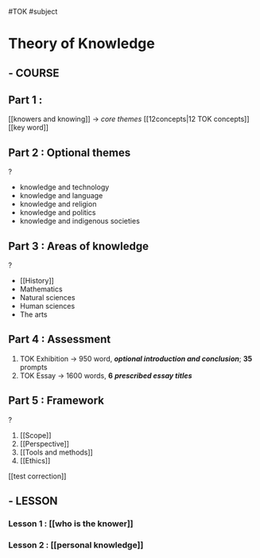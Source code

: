 #TOK  #subject
# Theory of Knowledge 
## - COURSE
## **Part 1 :** 
 [[knowers and knowing]] $\rightarrow$ *core themes* 
 [[12concepts|12 TOK concepts]]   
  [[key word]] 
## **Part 2 :** Optional themes
?
- knowledge and technology
- knowledge and language
- knowledge and religion 
- knowledge and politics
- knowledge and indigenous societies  
## **Part 3 :** Areas of knowledge
?
- [[History]]
- Mathematics 
- Natural sciences 
- Human sciences
- The arts 
## **Part 4 :** Assessment
1. TOK Exhibition $\rightarrow$ 950 word, ***optional introduction and conclusion***; __35__ prompts
2. TOK Essay $\rightarrow$ 1600 words, __6__ ***prescribed essay titles*** 
## **Part 5 :** Framework 
?
1. [[Scope]] 
2. [[Perspective]]
3. [[Tools and methods]]
4. [[Ethics]]

[[test correction]] 
## - LESSON
### **Lesson 1 :** [[who is the knower]] 
### **Lesson 2 :** [[personal knowledge]] 

